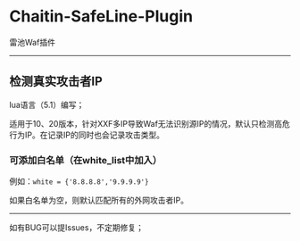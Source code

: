 # Chaitin-SafeLine-Plugin

雷池Waf插件

--- 

## 检测真实攻击者IP

lua语言（5.1）编写；

适用于10、20版本，针对XXF多IP导致Waf无法识别源IP的情况，默认只检测高危行为IP。在记录IP的同时也会记录攻击类型。

### 可添加白名单（在white_list中加入）

例如：`white = {'8.8.8.8','9.9.9.9'}`

如果白名单为空，则默认匹配所有的外网攻击者IP。

---

如有BUG可以提Issues，不定期修复；

